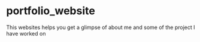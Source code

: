 # portfolio_website
This websites helps you get a glimpse of about me and some of the project I have worked on 
